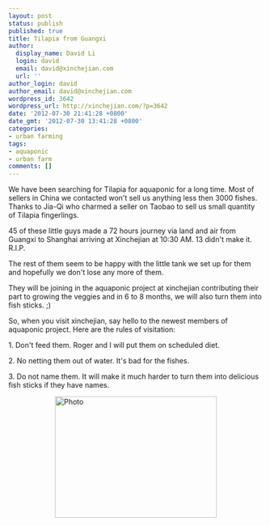```yaml
---
layout: post
status: publish
published: true
title: Tilapia from Guangxi
author:
  display_name: David Li
  login: david
  email: david@xinchejian.com
  url: ''
author_login: david
author_email: david@xinchejian.com
wordpress_id: 3642
wordpress_url: http://xinchejian.com/?p=3642
date: '2012-07-30 21:41:28 +0800'
date_gmt: '2012-07-30 13:41:28 +0800'
categories:
- urban farming
tags:
- aquaponic
- urban farm
comments: []
---
```

<p>We have been searching for Tilapia for aquaponic for a long time. Most of sellers in China we contacted won't sell us anything less then 3000 fishes. Thanks to Jia-Qi who charmed a seller on Taobao to sell us small quantity of Tilapia fingerlings. </p>
<p>45 of these little guys made a 72 hours journey via land and air from Guangxi to Shanghai arriving at Xinchejian at 10:30 AM. 13 didn't make it. R.I.P. </p>
<p>The rest of them seem to be happy with the little tank we set up for them and hopefully we don't lose any more of them. </p>
<p>They will be joining in the aquaponic project at xinchejian contributing their part to growing the veggies and in 6 to 8 months, we will also turn them into fish sticks. ;) </p>
<p>So, when you visit xinchejian, say hello to the newest members of aquaponic project. Here are the rules of visitation: </p>
<p>1. Don't feed them. Roger and I will put them on scheduled diet. </p>
<p>2. No netting them out of water. It's bad for the fishes. </p>
<p>3. Do not name them. It will make it much harder to turn them into delicious fish sticks if they have names. </p>
<p><img style="display:block; margin-left:auto; margin-right:auto;" src="http://xinchejian.com/wp-content/uploads/2012/07/photo.jpg" alt="Photo" title="photo.JPG" border="0" width="320" height="240" /></p>
